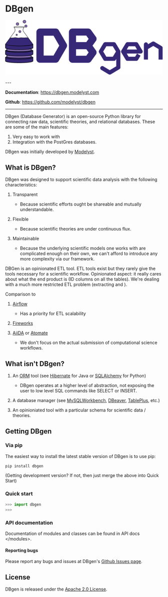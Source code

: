 # DBgen

<p align="center">
  <a href="https://dbgen.modelyst.com"><img src="img/dbgen_logo.png" alt="DBgen"></a>
</p>
---

**Documentation**: <a href="https://dbgen.modelyst.com" target="_blank">https://dbgen.modelyst.com</a>

**Github**: <a href="https://github.com/modelyst/dbgen" target="_blank">https://github.com/modelyst/dbgen</a>

---

DBgen (Database Generator) is an open-source Python library for
connecting raw data, scientific theories, and relational databases.
These are some of the main features:

1.  Very easy to work with
2.  Integration with the PostGres databases.

DBgen was initially developed by [Modelyst](https://www.modelyst.com/).

## What is DBgen?

DBgen was designed to support scientific data analysis with the following
characteristics:

1.  Transparent
    - Because scientific efforts ought be shareable and mutually
    understandable.

2.  Flexible
    - Because scientific theories are under continuous flux.


3.  Maintainable
    - Because the underlying scientific models one works with are
    complicated enough on their own, we can't afford to introduce
    any more complexity via our framework.

DBGen is an opinionated ETL tool. ETL tools exist but they rarely
give the tools necessary for a scientific workflow. Opinionated
aspect: it really cares about what the end product is (ID columns on
all the tables). We're dealing with a much more restricted ETL
problem (extracting and ).

Comparison to

1. [Airflow](https://airflow.apache.org/)
    -   Has a priority for ETL scalability

2. [Fireworks](https://materialsproject.github.io/fireworks/)


3. [AiiDA](http://www.aiida.net/) or [Atomate](https://atomate.org/)
    -   We don't focus on the actual submission of computational
        science workflows.

## What isn't DBgen?

1. An [ORM](https://en.wikipedia.org/wiki/Object-relational_mapping) tool (see [Hibernate](http://hibernate.org/orm/) for Java or [SQLAlchemy](https://www.sqlalchemy.org/) for Python)
    - DBgen operates at a higher level of abstraction, not exposing the user to low level SQL commands like SELECT or INSERT.

2. A database manager (see
   [MySQLWorkbench](https://www.mysql.com/products/workbench/),
   [DBeaver](https://dbeaver.io/), [TablePlus](https://tableplus.com/),
   etc.)
3. An opinioniated tool with a particular schema for scientific data /
   theories.

## Getting DBgen

### Via pip

The easiest way to install the latest stable version of DBgen is to use
pip:

    pip install dbgen

(Getting development version? If not, then just merge the above into
Quick Start)

### Quick start

```Python
>>> import dbgen
>>>
```

### API documentation

Documentation of modules and classes can be found in
API docs \</modules\>.

#### Reporting bugs

Please report any bugs and issues at DBgen's [Github Issues
page](https://github.com/modelyst/dbgen/issues).

## License

DBgen is released under the [Apache 2.0 License](license/).
